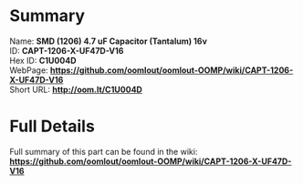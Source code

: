 
Summary
=================
  
Name: __SMD (1206) 4.7 uF Capacitor (Tantalum) 16v__    
ID: __CAPT-1206-X-UF47D-V16__   
Hex ID: __C1U004D__   
WebPage: __https://github.com/oomlout/oomlout-OOMP/wiki/CAPT-1206-X-UF47D-V16__   
Short URL: __http://oom.lt/C1U004D__   

Full Details
==========================
Full summary of this part can be found in the wiki:   
__https://github.com/oomlout/oomlout-OOMP/wiki/CAPT-1206-X-UF47D-V16__    

